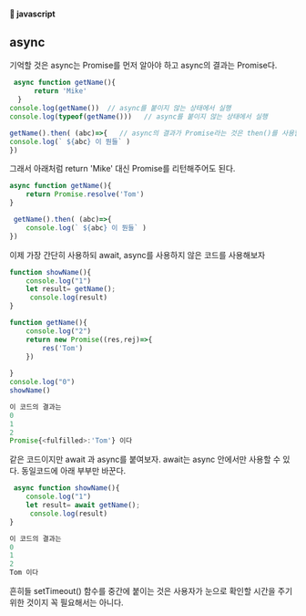 #### :peach: javascript


## async  
기억할 것은 async는 Promise를 먼저 알아야 하고 async의 결과는 Promise다.   

```js
 async function getName(){
      return 'Mike'
  } 
console.log(getName())  // async를 붙이지 않는 상태에서 실행
console.log(typeof(getName()))   // async를 붙이지 않는 상태에서 실행

getName().then( (abc)=>{   // async의 결과가 Promise라는 것은 then()를 사용할 수 있다는 것이다 
console.log(` ${abc} 이 뭔들` )
})
```


그래서 아래처럼 return 'Mike' 대신 Promise를 리턴해주어도 된다.  
``` js
async function getName(){
    return Promise.resolve('Tom')
}

 getName().then( (abc)=>{
    console.log(` ${abc} 이 뭔들` )
})

```

이제 가장 간단히 사용하되 await, async를 사용하지 않은 코드를 사용해보자   
```js
function showName(){
    console.log("1")
    let result= getName();
     console.log(result)
} 

function getName(){
    console.log("2")
    return new Promise((res,rej)=>{
        res('Tom')
    })
   
}
console.log("0")
showName()

이 코드의 결과는
0
1
2
Promise{<fulfilled>:'Tom'} 이다

```
같은 코드이지만 await 과 async를 붙여보자. await는 async 안에서만 사용할 수 있다. 
동일코드에 아래 부부만 바꾼다.   
```js
 async function showName(){
    console.log("1")
    let result= await getName();
     console.log(result)
} 

이 코드의 결과는
0
1
2
Tom 이다 
```
흔히들 setTimeout() 함수를 중간에 붙이는 것은 사용자가 눈으로 확인할 시간을 주기 위한 것이지 꼭 필요해서는 아니다.  










